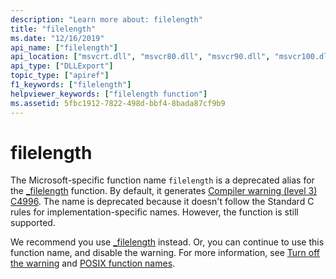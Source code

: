 ```yaml
---
description: "Learn more about: filelength"
title: "filelength"
ms.date: "12/16/2019"
api_name: ["filelength"]
api_location: ["msvcrt.dll", "msvcr80.dll", "msvcr90.dll", "msvcr100.dll", "msvcr100_clr0400.dll", "msvcr110.dll", "msvcr110_clr0400.dll", "msvcr120.dll", "msvcr120_clr0400.dll", "ucrtbase.dll"]
api_type: ["DLLExport"]
topic_type: ["apiref"]
f1_keywords: ["filelength"]
helpviewer_keywords: ["filelength function"]
ms.assetid: 5fbc1912-7822-498d-bbf4-8bada87cf9b9
---
```

# filelength

The Microsoft-specific function name `filelength` is a deprecated alias for the [_filelength](filelength-filelengthi64.md) function. By default, it generates [Compiler warning (level 3) C4996](../../error-messages/compiler-warnings/compiler-warning-level-3-c4996.md). The name is deprecated because it doesn't follow the Standard C rules for implementation-specific names. However, the function is still supported.

We recommend you use [_filelength](filelength-filelengthi64.md) instead. Or, you can continue to use this function name, and disable the warning. For more information, see [Turn off the warning](../../error-messages/compiler-warnings/compiler-warning-level-3-c4996.md#turn-off-the-warning) and [POSIX function names](../../error-messages/compiler-warnings/compiler-warning-level-3-c4996.md#posix-function-names).
